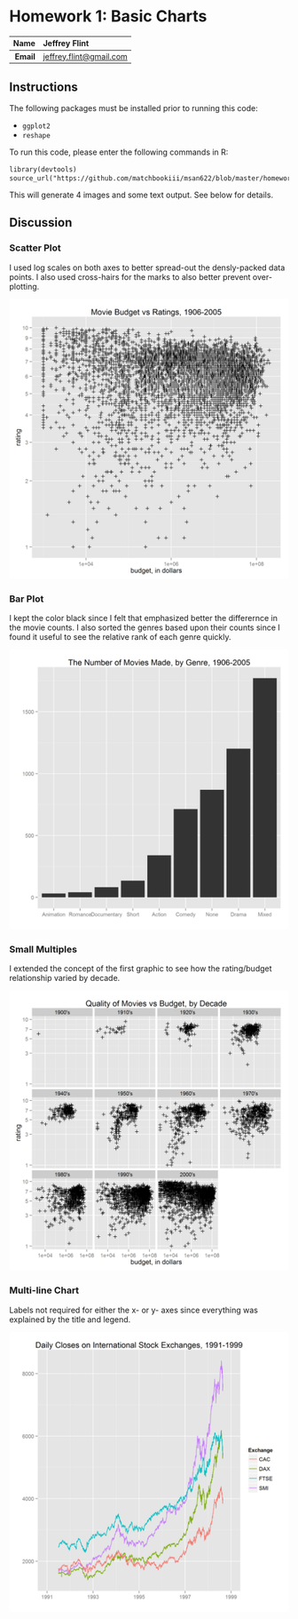 Homework 1: Basic Charts
==============================

| **Name**  | Jeffrey Flint |
|----------:|:-------------|
| **Email** | jeffrey.flint@gmail.com |

## Instructions ##

The following packages must be installed prior to running this code:

- `ggplot2`
- `reshape`

To run this code, please enter the following commands in R:

```
library(devtools)
source_url("https://github.com/matchbookiii/msan622/blob/master/homework1/hw1.R")
```

This will generate 4 images and some text output. See below for details.

## Discussion ##
### Scatter Plot ###

I used log scales on both axes to better spread-out the densly-packed data points.  I also used cross-hairs for the marks to also better prevent over-plotting.

![IMAGE](hw1-scatter.png)

### Bar Plot ###

I kept the color black since I felt that emphasized better the differernce in the movie counts.  I also sorted the genres based upon their counts since I found it useful to see the relative rank of each genre quickly.

![IMAGE](hw1-bar.png)

### Small Multiples ###

I extended the concept of the first graphic to see how the rating/budget relationship varied by decade.

![IMAGE](hw1-multiples.png)

### Multi-line Chart ###

Labels not required for either the x- or y- axes since everything was explained by the title and legend.

![IMAGE](hw1-multiline.png)
